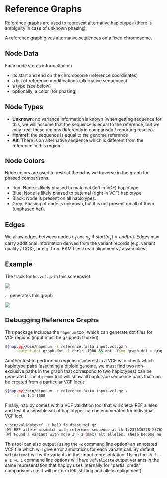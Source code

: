 Reference Graphs
================

Reference graphs are used to represent alternative haplotypes (there is
ambiguity in case of unknown phasing).

A reference graph gives alternative sequences on a fixed chromosome.

Node Data
---------

Each node stores information on

* its start and end on the chromosome (reference coordinates)
* a list of reference modifications (alternative sequences)
* a type (see below)
* optionally, a color (for phasing)

Node Types
----------

*  **Unknown**: no variance information is known (when getting sequence for
   this, we will assume that the sequence is equal to the reference, but we may
   treat these regions differently in comparison / reporting results).
*  **Homref**: the sequence is equal to the genome reference
*  **Alt**: There is an alternative sequence which is different from the
   reference in this region.

Node Colors
-----------

Node colors are used to restrict the paths we traverse in the graph for phased
comparisons.

*  Red: Node is likely phased to maternal (left in VCF) haplotype
*  Blue: Node is likely phased to paternal (right in VCF) haplotype
*  Black: Node is present on all haplotypes.
*  Grey: Phasing of node is unknown, but it is not present on all of them
   (unphased het).

Edges
-----

We allow edges between nodes $n_1$ and $n_2$ if $start(n_2) > end(n_1)$. Edges
may carry additional information derived from the variant records (e.g. variant
quality / GQX), or e.g. from BAM files / read alignments / assemblies.

Example
-------

The track for `hc.vcf.gz` in this screenshot:

![](refgraph_igv.png)

... generates this graph

![](refgraph.png)

Debugging Reference Graphs
--------------------------

This package includes the `hapenum` tool, which can generate dot files for
VCF regions (input must be gzipped+tabixed):

```bash
${hap.py}/bin/hapenum -r reference.fasta input.vcf.gz \
    --output-dot graph.dot -l chr1:1-1000 && dot -Tsvg graph.dot > graph.svg
```

Another test to perform on regions of interest in a VCF is to check which haplotype
pairs (assuming a diploid genome, we must find two non-exclusive paths in the graph
that correspond to two haplotypes) can be generated. The `dipenum` tool will show
all haplotype sequence pairs that can be created from a particular VCF locus:

```bash
${hap.py}/bin/dipenum -r reference.fasta input.vcf.gz \
    -l chr1:1-1000
```

Finally, hap.py comes with a VCF validation tool that will check REF alleles and
test if a sensible set of haplotypes can be enumerated for individual VCF loci.

```bash
$ bin/validatevcf -r hg19.fa dtest.vcf.gz
[W] REF allele mismatch with reference sequence at chr1:237636278-237636309 VCF: TTTTTTCCACCTTGCTTTTACTTTTTTTTTTA REF: TTTTTCCACCTTGCTTTTACTTTTTTTTTTAA
[W] Found a variant with more 3 > 2 (max) alt alleles. These become no-calls.
```

This tool can also output (using the `-o` command line option) an annotated VCF
file which will give error annotations for each variant call. By default, `validatevcf`
will write variants in their input representation. Using the `-V 1 -W 1 -L 1` command
line options will have `vcfvalidate` output variants in the same representation that
hap.py uses internally for "partial credit" comparisons (i.e it will perform left-shifting
and allele realignment).
